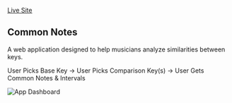 [Live Site](https://common-notes.netlify.app/)

## Common Notes

A web application designed to help musicians analyze similarities between keys.

User Picks Base Key -> User Picks Comparison Key(s) -> User Gets Common Notes & Intervals 

![App Dashboard](https://i.imgur.com/jacr4jm.png)
